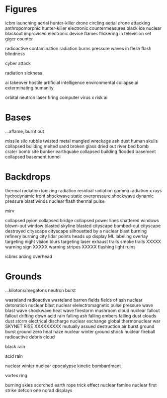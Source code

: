 Figures
=======

icbm launching
aerial hunter-killer drone circling
aerial drone attacking
anthropomorphic hunter-killer
electronic countermeasures
black ice
nuclear blackout
improvised electronic device
flames flickering in television set
giger counter

radioactive contamination
radiation burns
pressure waves in flesh
flash blindness

cyber attack

radiation sickness

ai takeover
hostile artificial intelligence
environmental collapse
ai exterminating humanity

orbital neutron laser firing
computer virus
x risk ai


Bases
=====

...aflame, burnt out

missile silo
rubble
twisted metal
mangled wreckage
ash
dust
human skulls
collapsed building
melted sand
broken glass
dried out river bed
bomb crater
bomb site
bunker
earthquake
collapsed building
flooded basement
collapsed basement
tunnel


Backdrops
=========

thermal radiation
ionizing radiation
residual radiation
gamma radiation
x rays
hydrodynamic front
shockwave static overpressure
shockwave dynamic pressure
blast winds
nuclear flash
thermal pulse

mirv

collapsed pylon
collapsed bridge
collapsed power lines
shattered windows
blown-out window
blasted skyline
blasted cityscape
bombed-out cityscape
destroyed cityscape
cityscape silhouetted by a nuclear blast
burning refinery
burning city
lidar points
heads up display
ML labeling overlay targeting
night vision blurs
targeting laser
exhaust trails
smoke trails
XXXXX warning sign
XXXXX warning stripes
XXXXX flashing light
ruins

icbms arcing overhead


Grounds
=======


...kilotons/megatons
neutron burst

wasteland
radioactive wasteland
barren fields
fields of ash
nuclear detonation
nuclear blast
nuclear elelectromagnetic pulse
pressure wave
blast wave
shockwave
heat wave
firestorm
mushroom cloud
nuclear fallout
fallout drifting down
acid rain falling
ash falling
embers falling
dust clouds
dust storm
electrical discharge
nuclear exchange
global thermonuclear war
SKYNET RISE XXXXXXXXX
mutually assued destruction
air burst
ground burst
ground zero
heat haze
nuclear winter
ground shock
nuclear fireball
radioactive debris cloud

black rain

acid rain

nuclear winter
nuclear epocalypse
kinetic bombardment

vortex ring

burning skies
scorched earth
rope trick effect
nuclear famine
nuclear first strike
defcon one
norad displays
